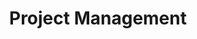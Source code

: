---
layout: solution-3
title: Project Management
permalink: /solutions/strategic-advisory/project-management
description: "AxOps Project Management Services: Streamlined Projects, Realized Visions"
og_image_url: /assets/img/photos/opengraph/axops-technologies-og-image-v1.jpg
published: false
---